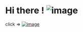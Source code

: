 # Hi there ! ![image](https://img.shields.io/badge/React-20232A?style=for-the-badge&logo=react&logoColor=61DAFB)

click => [![image](https://img.shields.io/website-up-down-green-red/http/monip.org.svg)](https://liviosmd.github.io/Site_CV_React_Simard_Livio/)
